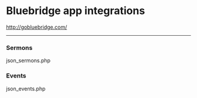 # Bluebridge app integrations

http://gobluebridge.com/

---

### Sermons
json_sermons.php

### Events
json_events.php